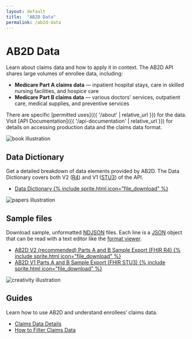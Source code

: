 ```yaml
---
layout: default
title:  "AB2D Data"
permalink: /ab2d-data
---
```


# AB2D Data

Learn about claims data and how to apply it in context. The AB2D API shares large volumes of enrollee data, including:

- **Medicare Part A claims data** — inpatient hospital stays, care in skilled nursing facilities, and hospice care
- **Medicare Part B claims data** — various doctors' services, outpatient care, medical supplies, and preventive services

There are specific [permitted uses]({{ '/about' | relative_url }}) for the data. Visit [API Documentation]({{ '/api-documentation' | relative_url }}) for details on accessing production data and the claims data format.

<div class="grid-row grid-gap margin-y-6 tablet:grid-gap-0 tablet:margin-y-8 desktop:margin-y-10">
  <div class="grid-col-2 tablet:grid-col-3 text-center">
    <img src="{{ '/assets/img/book.svg' | relative_url }}" alt="book illustration" />
  </div>
  <div class="grid-col-fill tablet:grid-col-9">
    <h2>Data Dictionary</h2>
    <p>Get a detailed breakdown of data elements provided by AB2D. The Data Dictionary covers both V2 (<a href="https://hl7.org/fhir/R4/">R4</a>) and V1 (<a href="https://hl7.org/fhir/STU3/">STU3</a>) of the API.</p>
    <ul>
      <li><a href="{{ '/assets/downloads/ab2d-data-dictionary.xlsx' | relative_url }}">Data Dictionary {% include sprite.html icon="file_download" %}</a></li>
    </ul>
  </div>
</div>

<div class="grid-row grid-gap margin-y-6 tablet:grid-gap-0 tablet:margin-y-8 desktop:margin-y-10">
  <div class="grid-col-2 tablet:grid-col-3 text-center">
    <img src="{{ '/assets/img/paper.svg' | relative_url }}" alt="papers illustration" />
  </div>
  <div class="grid-col-fill tablet:grid-col-9">
    <h2>Sample files</h2>
    <p>Download sample, unformatted <a href="https://github.com/ndjson/ndjson-spec">NDJSON</a> files. Each line is a <a href="https://www.json.org/json-en.html">JSON</a> object that can be read with a text editor like the <a href="https://json.org">format viewer</a>.</p>
    <ul>
      <li><a href="{{ '/assets/downloads/sample-data-r4.ndjson' | relative_url }}">AB2D V2 (recommended) Parts A and B Sample Export (FHIR R4) {% include sprite.html icon="file_download" %}</a></li>
      <li><a href="{{ '/assets/downloads/sample-data-stu3.ndjson' | relative_url }}">AB2D V1 Parts A and B Sample Export (FHIR STU3) {% include sprite.html icon="file_download" %}</a></li>
    </ul>
  </div>
</div>

<div class="grid-row grid-gap margin-y-6 tablet:grid-gap-0 tablet:margin-y-8 desktop:margin-y-10">
  <div class="grid-col-2 tablet:grid-col-3 text-center">
    <img src="{{ '/assets/img/creativity.svg' | relative_url }}" alt="creativity illustration" />
  </div>
  <div class="grid-col-fill tablet:grid-col-9">
    <h2>Guides</h2>
    <p>Learn how to use AB2D and understand enrollees’ claims data.</p>
    <ul>
      <li><a href="{{ '/claims-data-details' | relative_url }}">Claims Data Details</a></li>
      <li><a href="{{ '/filter-claims-data-v2' | relative_url }}">How to Filter Claims Data</a></li>
    </ul>
  </div>
</div>

